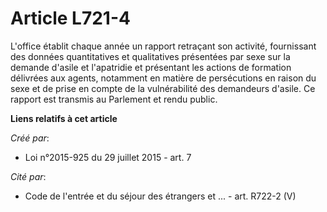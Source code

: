 # Article L721-4

L'office établit chaque année un rapport retraçant son activité, fournissant des données quantitatives et qualitatives
présentées par sexe sur la demande d'asile et l'apatridie et présentant les actions de formation délivrées aux agents,
notamment en matière de persécutions en raison du sexe et de prise en compte de la vulnérabilité des demandeurs d'asile. Ce
rapport est transmis au Parlement et rendu public.

**Liens relatifs à cet article**

_Créé par_:

  - Loi n°2015-925 du 29 juillet 2015 - art. 7

_Cité par_:

  - Code de l'entrée et du séjour des étrangers et ... - art. R722-2 (V)
